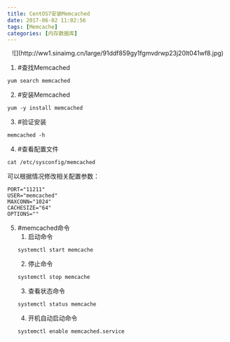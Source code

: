 ```yaml
---
title: CentOS7安装Memcached
date: 2017-06-02 11:02:56
tags: [Memcache]
categories: [内存数据库]
---
```


<p align="center">
![](http://ww1.sinaimg.cn/large/91ddf859gy1fgmvdrwp23j20lt041wf8.jpg)
</p>

1. #查找Memcached
```
yum search memcached
```
2. #安装Memcached
```
yum -y install memcached
```
3. #验证安装
```
memcached -h
```
4. #查看配置文件
```
cat /etc/sysconfig/memcached
```
可以根据情况修改相关配置参数：
```
PORT="11211"
USER="memcached"
MAXCONN="1024"
CACHESIZE="64"
OPTIONS=""
```
5. #memcached命令
    1. 启动命令
    ```
    systemctl start memcache
    ```
    2. 停止命令
    ```
    systemctl stop memcache
    ```
    3. 查看状态命令
    ```
    systemctl status memcache
    ```
    4. 开机自动启动命令
    ```
    systemctl enable memcached.service
    ```


